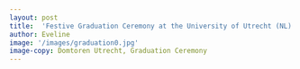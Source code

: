 ```yaml
---
layout: post
title:  'Festive Graduation Ceremony at the University of Utrecht (NL) for my Postgraduate Master degree'
author: Eveline
image: '/images/graduation0.jpg'
image-copy: Domtoren Utrecht, Graduation Ceremony
---
```

